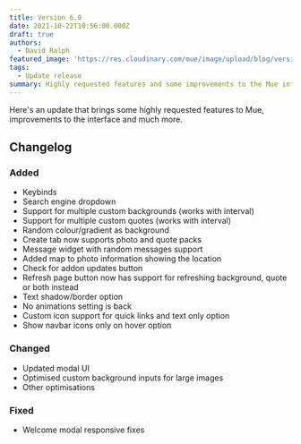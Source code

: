 ```yaml
---
title: Version 6.0
date: 2021-10-22T10:56:00.000Z
draft: true
authors:
  - David Ralph
featured_image: 'https://res.cloudinary.com/mue/image/upload/blog/version-6-0.webp'
tags:
  - Update release
summary: Highly requested features and some improvements to the Mue interface
---
```


Here's an update that brings some highly requested features to Mue, improvements to the interface and much more.

## Changelog

### Added

* Keybinds
* Search engine dropdown
* Support for multiple custom backgrounds (works with interval)
* Support for multiple custom quotes (works with interval)
* Random colour/gradient as background
* Create tab now supports photo and quote packs
* Message widget with random messages support
* Added map to photo information showing the location
* Check for addon updates button
* Refresh page button now has support for refreshing background, quote or both instead
* Text shadow/border option
* No animations setting is back
* Custom icon support for quick links and text only option
* Show navbar icons only on hover option

### Changed

* Updated modal UI
* Optimised custom background inputs for large images
* Other optimisations

### Fixed

* Welcome modal responsive fixes
